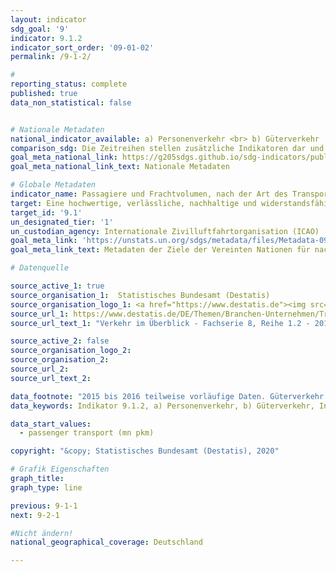 ```yaml
---
layout: indicator
sdg_goal: '9'
indicator: 9.1.2
indicator_sort_order: '09-01-02'
permalink: /9-1-2/

#
reporting_status: complete
published: true
data_non_statistical: false


# Nationale Metadaten
national_indicator_available: a) Personenverkehr <br> b) Güterverkehr
comparison_sdg: Die Zeitreihen stellen zusätzliche Indikatoren dar und entsprechen nicht der internationalen Metadatenbeschreibung.
goal_meta_national_link: https://g205sdgs.github.io/sdg-indicators/public/MetaDe/9.1.2.pdf
goal_meta_national_link_text: Nationale Metadaten

# Globale Metadaten
indicator_name: Passagiere und Frachtvolumen, nach der Art des Transports
target: Eine hochwertige, verlässliche, nachhaltige und widerstandsfähige Infrastruktur aufbauen, einschließlich regionaler und grenzüberschreitender Infrastruktur, um die wirtschaftliche Entwicklung und das menschliche Wohlergehen zu unterstützen, und dabei den Schwerpunkt auf einen erschwinglichen und gleichberechtigten Zugang für alle legen
target_id: '9.1'
un_designated_tier: '1'
un_custodian_agency: Internationale Zivilluftfahrtorganisation (ICAO)
goal_meta_link: 'https://unstats.un.org/sdgs/metadata/files/Metadata-09-01-02.pdf'
goal_meta_link_text: Metadaten der Ziele der Vereinten Nationen für nachhaltige Entwicklung

# Datenquelle

source_active_1: true
source_organisation_1:  Statistisches Bundesamt (Destatis)
source_organisation_logo_1: <a href="https://www.destatis.de"><img src="https://g205sdgs.github.io/sdg-indicators/public/logos/destatis.png" alt="Logo Destatis" /></a>
source_url_1: https://www.destatis.de/DE/Themen/Branchen-Unternehmen/Transport-Verkehr/Publikationen/Downloads-Querschnitt/verkehr-ueberblick-2080120167004.html
source_url_text_1: "Verkehr im Überblick - Fachserie 8, Reihe 1.2 - 2016"

source_active_2: false
source_organisation_logo_2:
source_organisation_2:
source_url_2:
source_url_text_2:

data_footnote: "2015 bis 2016 teilweise vorläufige Daten. Güterverkehr - Transport in Rohrleitungen: Rohöl, 2018 geschätzter Wert"
data_keywords: Indikator 9.1.2, a) Personenverkehr, b) Güterverkehr, Internationale Zivilluftfahrtorganisation (ICAO)

data_start_values:
  - passenger transport (mn pkm)

copyright: "&copy; Statistisches Bundesamt (Destatis), 2020"

# Grafik Eigenschaften
graph_title:
graph_type: line

previous: 9-1-1
next: 9-2-1

#Nicht ändern!
national_geographical_coverage: Deutschland

---
```


